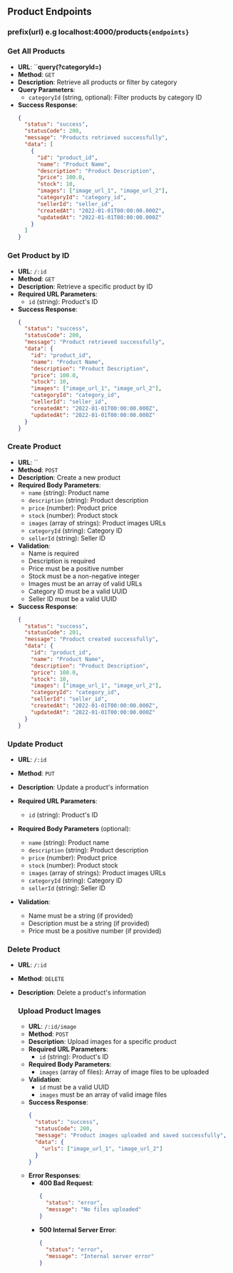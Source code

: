 ## Product Endpoints

### **prefix(url)** e.g localhost:4000/products`{endpoints}`

### Get All Products

- **URL**: ``**query(?categoryId=)**
- **Method**: `GET`
- **Description**: Retrieve all products or filter by category
- **Query Parameters**:
  - `categoryId` (string, optional): Filter products by category ID
- **Success Response**:
  ```json
  {
    "status": "success",
    "statusCode": 200,
    "message": "Products retrieved successfully",
    "data": [
      {
        "id": "product_id",
        "name": "Product Name",
        "description": "Product Description",
        "price": 100.0,
        "stock": 10,
        "images": ["image_url_1", "image_url_2"],
        "categoryId": "category_id",
        "sellerId": "seller_id",
        "createdAt": "2022-01-01T00:00:00.000Z",
        "updatedAt": "2022-01-01T00:00:00.000Z"
      }
    ]
  }
  ```

### Get Product by ID

- **URL**: `/:id`
- **Method**: `GET`
- **Description**: Retrieve a specific product by ID
- **Required URL Parameters**:
  - `id` (string): Product's ID
- **Success Response**:
  ```json
  {
    "status": "success",
    "statusCode": 200,
    "message": "Product retrieved successfully",
    "data": {
      "id": "product_id",
      "name": "Product Name",
      "description": "Product Description",
      "price": 100.0,
      "stock": 10,
      "images": ["image_url_1", "image_url_2"],
      "categoryId": "category_id",
      "sellerId": "seller_id",
      "createdAt": "2022-01-01T00:00:00.000Z",
      "updatedAt": "2022-01-01T00:00:00.000Z"
    }
  }
  ```

### Create Product

- **URL**: ``
- **Method**: `POST`
- **Description**: Create a new product
- **Required Body Parameters**:
  - `name` (string): Product name
  - `description` (string): Product description
  - `price` (number): Product price
  - `stock` (number): Product stock
  - `images` (array of strings): Product images URLs
  - `categoryId` (string): Category ID
  - `sellerId` (string): Seller ID
- **Validation**:
  - Name is required
  - Description is required
  - Price must be a positive number
  - Stock must be a non-negative integer
  - Images must be an array of valid URLs
  - Category ID must be a valid UUID
  - Seller ID must be a valid UUID
- **Success Response**:
  ```json
  {
    "status": "success",
    "statusCode": 201,
    "message": "Product created successfully",
    "data": {
      "id": "product_id",
      "name": "Product Name",
      "description": "Product Description",
      "price": 100.0,
      "stock": 10,
      "images": ["image_url_1", "image_url_2"],
      "categoryId": "category_id",
      "sellerId": "seller_id",
      "createdAt": "2022-01-01T00:00:00.000Z",
      "updatedAt": "2022-01-01T00:00:00.000Z"
    }
  }
  ```

### Update Product

- **URL**: `/:id`
- **Method**: `PUT`
- **Description**: Update a product's information
- **Required URL Parameters**:
  - `id` (string): Product's ID
- **Required Body Parameters** (optional):
  - `name` (string): Product name
  - `description` (string): Product description
  - `price` (number): Product price
  - `stock` (number): Product stock
  - `images` (array of strings): Product images URLs
  - `categoryId` (string): Category ID
  - `sellerId` (string): Seller ID
- **Validation**:

  - Name must be a string (if provided)
  - Description must be a string (if provided)
  - Price must be a positive number (if provided)

### Delete Product

- **URL**: `/:id`
- **Method**: `DELETE`
- **Description**: Delete a product's information

  ### Upload Product Images

  - **URL**: `/:id/image`
  - **Method**: `POST`
  - **Description**: Upload images for a specific product
  - **Required URL Parameters**:
    - `id` (string): Product's ID
  - **Required Body Parameters**:
    - `images` (array of files): Array of image files to be uploaded
  - **Validation**:
    - `id` must be a valid UUID
    - `images` must be an array of valid image files
  - **Success Response**:
    ```json
    {
      "status": "success",
      "statusCode": 200,
      "message": "Product images uploaded and saved successfully",
      "data": {
        "urls": ["image_url_1", "image_url_2"]
      }
    }
    ```
  - **Error Responses**:
    - **400 Bad Request**:
      ```json
      {
        "status": "error",
        "message": "No files uploaded"
      }
      ```
    - **500 Internal Server Error**:
      ```json
      {
        "status": "error",
        "message": "Internal server error"
      }
      ```
